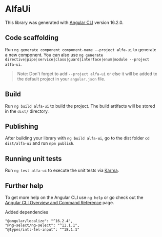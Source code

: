 # AlfaUi

This library was generated with [Angular CLI](https://github.com/angular/angular-cli) version 16.2.0.

## Code scaffolding

Run `ng generate component component-name --project alfa-ui` to generate a new component. You can also use `ng generate directive|pipe|service|class|guard|interface|enum|module --project alfa-ui`.
> Note: Don't forget to add `--project alfa-ui` or else it will be added to the default project in your `angular.json` file. 

## Build

Run `ng build alfa-ui` to build the project. The build artifacts will be stored in the `dist/` directory.

## Publishing

After building your library with `ng build alfa-ui`, go to the dist folder `cd dist/alfa-ui` and run `npm publish`.

## Running unit tests

Run `ng test alfa-ui` to execute the unit tests via [Karma](https://karma-runner.github.io).

## Further help

To get more help on the Angular CLI use `ng help` or go check out the [Angular CLI Overview and Command Reference](https://angular.io/cli) page.

Added dependencies

    "@angular/localize": "^16.2.4",
    "@ng-select/ng-select": "^11.1.1",
    "@types/intl-tel-input": "^18.1.1"
